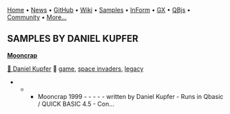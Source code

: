 [Home](https://qb64.com) • [News](../news.md) • [GitHub](https://github.com/QB64Official/qb64) • [Wiki](wiki.md) • [Samples](../samples.md) • [InForm](../inform.md) • [GX](../gx.md) • [QBjs](../qbjs.md) • [Community](../community.md) • [More...](../more.md)

## SAMPLES BY DANIEL KUPFER

**[Mooncrap](mooncrap/index.md)**

[🐝 Daniel Kupfer](daniel-kupfer.md) 🔗 [game](game.md), [space invaders](space-invaders.md), [legacy](legacy.md)

- - - Mooncrap 1999 - - - - - written by Daniel Kupfer - Runs in Qbasic / QUICK BASIC 4.5 -   Con...

